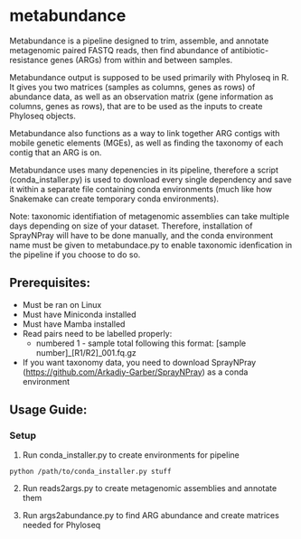 # metabundance

Metabundance is a pipeline designed to trim, assemble, and annotate metagenomic paired FASTQ reads, then find abundance of antibiotic-resistance genes (ARGs) from within and between samples. 

Metabundance output is supposed to be used primarily with Phyloseq in R. It gives you two matrices (samples as columns, genes as rows) of abundance data, as well as an observation matrix (gene information as columns, genes as rows), that are to be used as the inputs to create Phyloseq objects. 

Metabundance also functions as a way to link together ARG contigs with mobile genetic elements (MGEs), as well as finding the taxonomy of each contig that an ARG is on.

Metabundance uses many depenencies in its pipeline, therefore a script (conda_installer.py) is used to download every single dependency and save it within a separate file containing conda environments (much like how Snakemake can create temporary conda environments).

Note: taxonomic identifiation of metagenomic assemblies can take multiple days depending on size of your dataset. Therefore, installation of SprayNPray will have to be done manually, and the conda environment name must be given to metabundace.py to enable taxonomic idenfication in the pipeline if you choose to do so.

## Prerequisites:
- Must be ran on Linux
- Must have Miniconda installed
- Must have Mamba installed
- Read pairs need to be labelled properly:
  - numbered 1 - sample total following this format: [sample number]_[R1/R2]_001.fq.gz
- If you want taxonomy data, you need to download SprayNPray (https://github.com/Arkadiy-Garber/SprayNPray) as a conda environment

## Usage Guide:
### Setup
1. Run conda_installer.py to create environments for pipeline

```python /path/to/conda_installer.py stuff```

2. Run reads2args.py to create metagenomic assemblies and annotate them

3. Run args2abundance.py to find ARG abundance and create matrices needed for Phyloseq
